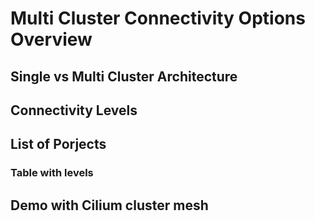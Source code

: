 # Multi Cluster Connectivity Options Overview

## Single vs Multi Cluster Architecture

## Connectivity Levels

## List of Porjects

### Table with levels

## Demo with Cilium cluster mesh
